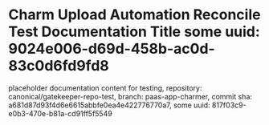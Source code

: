 # Charm Upload Automation Reconcile Test Documentation Title some uuid: 9024e006-d69d-458b-ac0d-83c0d6fd9fd8
 placeholder documentation content for testing,  repository: canonical/gatekeeper-repo-test,  branch: paas-app-charmer,  commit sha: a681d87d93f4d6e6615abbfe0ea4e422776770a7,  some uuid: 817f03c9-e0b3-470e-b81a-cd91ff5f5549